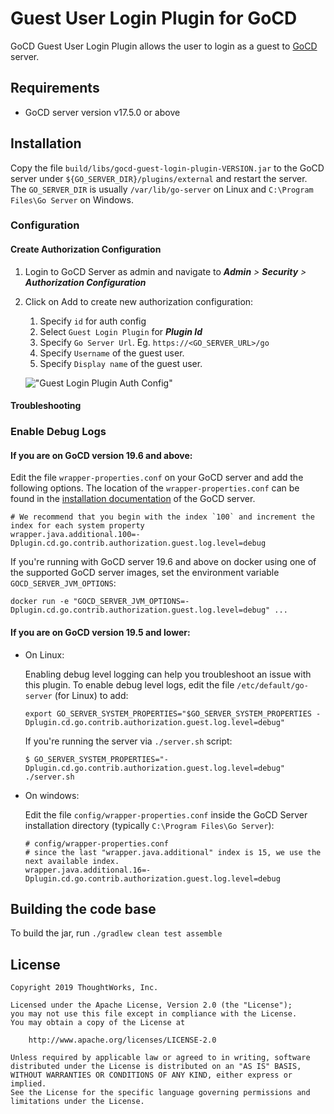 # Guest User Login Plugin for GoCD
GoCD Guest User Login Plugin allows the user to login as a guest to [GoCD](https://www.gocd.org) server.

## Requirements
* GoCD server version v17.5.0 or above

## Installation
Copy the file `build/libs/gocd-guest-login-plugin-VERSION.jar` to the GoCD server under `${GO_SERVER_DIR}/plugins/external` and restart the server. The `GO_SERVER_DIR` is usually `/var/lib/go-server` on Linux and `C:\Program Files\Go Server` on Windows.

### Configuration

#### Create Authorization Configuration

1. Login to GoCD Server as admin and navigate to **_Admin_** _>_ **_Security_** _>_ **_Authorization Configuration_**
2. Click on Add to create new authorization configuration:  
    1. Specify `id` for auth config
    2. Select `Guest Login Plugin` for _**Plugin Id**_ 
    3. Specify `Go Server Url`. Eg. `https://<GO_SERVER_URL>/go`
    4. Specify `Username` of the guest user.
    5. Specify `Display name` of the guest user.

    !["Guest Login Plugin Auth Config"][1]

#### Troubleshooting

### Enable Debug Logs

#### If you are on GoCD version 19.6 and above:

Edit the file `wrapper-properties.conf` on your GoCD server and add the following options. The location of the `wrapper-properties.conf` can be found in the [installation documentation](https://docs.gocd.org/current/installation/installing_go_server.html) of the GoCD server.

```properties
# We recommend that you begin with the index `100` and increment the index for each system property
wrapper.java.additional.100=-Dplugin.cd.go.contrib.authorization.guest.log.level=debug
```

If you're running with GoCD server 19.6 and above on docker using one of the supported GoCD server images, set the environment variable `GOCD_SERVER_JVM_OPTIONS`:

```shell
docker run -e "GOCD_SERVER_JVM_OPTIONS=-Dplugin.cd.go.contrib.authorization.guest.log.level=debug" ...
```

#### If you are on GoCD version 19.5 and lower:

* On Linux:

    Enabling debug level logging can help you troubleshoot an issue with this plugin. To enable debug level logs, edit the file `/etc/default/go-server` (for Linux) to add:

    ```shell
    export GO_SERVER_SYSTEM_PROPERTIES="$GO_SERVER_SYSTEM_PROPERTIES -Dplugin.cd.go.contrib.authorization.guest.log.level=debug"
    ```

    If you're running the server via `./server.sh` script:

    ```shell
    $ GO_SERVER_SYSTEM_PROPERTIES="-Dplugin.cd.go.contrib.authorization.guest.log.level=debug" ./server.sh
    ```

* On windows:

    Edit the file `config/wrapper-properties.conf` inside the GoCD Server installation directory (typically `C:\Program Files\Go Server`):

    ```
    # config/wrapper-properties.conf
    # since the last "wrapper.java.additional" index is 15, we use the next available index.
    wrapper.java.additional.16=-Dplugin.cd.go.contrib.authorization.guest.log.level=debug
    ```

## Building the code base
To build the jar, run `./gradlew clean test assemble`

## License

```plain
Copyright 2019 ThoughtWorks, Inc.

Licensed under the Apache License, Version 2.0 (the "License");
you may not use this file except in compliance with the License.
You may obtain a copy of the License at

    http://www.apache.org/licenses/LICENSE-2.0

Unless required by applicable law or agreed to in writing, software
distributed under the License is distributed on an "AS IS" BASIS,
WITHOUT WARRANTIES OR CONDITIONS OF ANY KIND, either express or implied.
See the License for the specific language governing permissions and
limitations under the License.
```

[1]: images/auth-config.png     "Guest Login Plugin Auth Config"
